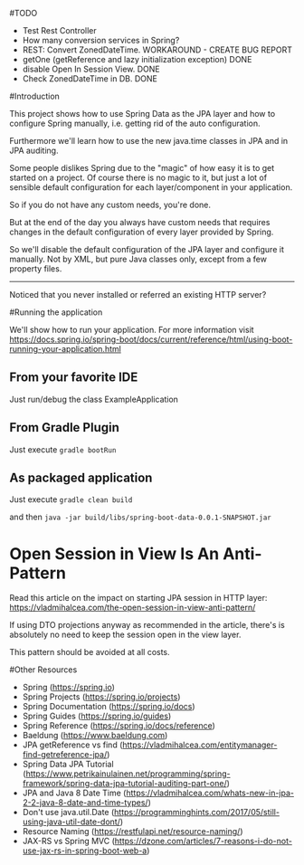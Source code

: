 
#TODO

- Test Rest Controller
- How many conversion services in Spring?
- REST: Convert ZonedDateTime. WORKAROUND - CREATE BUG REPORT
- getOne (getReference and lazy initialization exception) DONE
- disable Open In Session View. DONE
- Check ZonedDateTime in DB. DONE

#Introduction

This project shows how to use Spring Data as the JPA layer and how to configure Spring manually, i.e. getting rid of the auto configuration.

Furthermore we'll learn how to use the new java.time classes in JPA and in JPA auditing.

Some people dislikes Spring due to the "magic" of how easy it is to get started on a project.
Of course there is no magic to it, but just a lot of sensible default configuration for each layer/component in your application.

So if you do not have any custom needs, you're done.

But at the end of the day you always have custom needs that requires changes in the default configuration of every layer provided by Spring.

So we'll disable the default configuration of the JPA layer and configure it manually. Not by XML, but pure Java classes only, except from a few property files.


-----

Noticed that you never installed or referred an existing HTTP server?

#Running the application

We'll show how to run your application.
For more information visit https://docs.spring.io/spring-boot/docs/current/reference/html/using-boot-running-your-application.html

## From your favorite IDE

Just run/debug the class ExampleApplication


## From Gradle Plugin

Just execute `gradle bootRun`

## As packaged application

Just execute `gradle clean build`

and then `java -jar build/libs/spring-boot-data-0.0.1-SNAPSHOT.jar`

# Open Session in View Is An Anti-Pattern

Read this article on the impact on starting JPA session in HTTP layer:
https://vladmihalcea.com/the-open-session-in-view-anti-pattern/

If using DTO projections anyway as recommended in the article, there's is absolutely no need to keep the session open in the view layer.

This pattern should be avoided at all costs.

#Other Resources

- Spring (https://spring.io)
- Spring Projects (https://spring.io/projects)
- Spring Documentation (https://spring.io/docs)
- Spring Guides (https://spring.io/guides)
- Spring Reference (https://spring.io/docs/reference)
- Baeldung (https://www.baeldung.com)
- JPA getReference vs find (https://vladmihalcea.com/entitymanager-find-getreference-jpa/)
- Spring Data JPA Tutorial (https://www.petrikainulainen.net/programming/spring-framework/spring-data-jpa-tutorial-auditing-part-one/)
- JPA and Java 8 Date Time (https://vladmihalcea.com/whats-new-in-jpa-2-2-java-8-date-and-time-types/)
- Don't use java.util.Date (https://programminghints.com/2017/05/still-using-java-util-date-dont/)
- Resource Naming (https://restfulapi.net/resource-naming/)
- JAX-RS vs Spring MVC (https://dzone.com/articles/7-reasons-i-do-not-use-jax-rs-in-spring-boot-web-a)